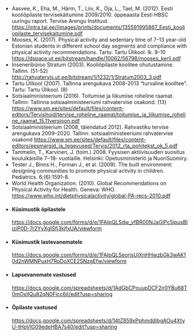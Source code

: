 <ul class="list-group">

  <li class="list-group-item">
    Aasvee, K., Eha, M., Härm, T., Liiv, K., Oja, L., Tael, M. (2012). Eesti kooliõpilaste tervisekäitumine 2009/2010. õppeaasta Eesti HBSC uuringu raport. Tervise Arengu Instituut. <a href="https://intra.tai.ee//images/prints/documents/135591995867_Eesti_kooliopilaste_tervisekaitumine.pdf">https://intra.tai.ee//images/prints/documents/135591995867_Eesti_kooliopilaste_tervisekaitumine.pdf</a>
  </li>

  <li class="list-group-item">
    Mooses, K. (2017). Physical activity and sedentary time of 7–13 year-old Estonian students in different school day segments and compliance with physical activity recommendations. Tartu: Tartu Ülikool. lk. 9-10 <a href="https://dspace.ut.ee/bitstream/handle/10062/56798/mooses_kerli.pdf">https://dspace.ut.ee/bitstream/handle/10062/56798/mooses_kerli.pdf</a>
  </li>

  <li class="list-group-item">
    Inseneribüroo Stratum (2003). Kooliõpilaste koolitee ohutustamine. Tallinn.  (51-52) <a href="http://rahvatervis.ut.ee/bitstream/1/1232/1/Stratum2003_3.pdf">http://rahvatervis.ut.ee/bitstream/1/1232/1/Stratum2003_3.pdf</a>
  </li>

  <li class="list-group-item">
    Tartu Ülikool (2007). Tallinna arengukava 2008-2013 “turvaline koolitee”. Tartu: Tartu Ülikool. (8)
  </li>

  <li class="list-group-item">
    Sotsiaalministeerium (2016). Toitumise ja liikumise roheline raamat. Tallinn: Tallinna sotsiaalministeeriumi rahvatervise osakond. (13) <a href="https://www.sm.ee/sites/default/files/content-editors/Tervishoid/tervise_roheline_raamat/toitumise_ja_liikumise_roheline_raamat_15.11versioon.pdf">https://www.sm.ee/sites/default/files/content-editors/Tervishoid/tervise_roheline_raamat/toitumise_ja_liikumise_roheline_raamat_15.11versioon.pdf</a>
  </li>

  <li class="list-group-item">
    Sotsiaalministeerium (2008, täiendatud 2012). Rahvastiku tervise arengukava 2009–2020. Tallinn: sotsiaalministeeriumi rahvatervise osakond <a href="https://www.sm.ee/sites/default/files/content-editors/eesmargid_ja_tegevused/Tervis/2012_rta_pohitekst_ok_5.pdf">https://www.sm.ee/sites/default/files/content-editors/eesmargid_ja_tegevused/Tervis/2012_rta_pohitekst_ok_5.pdf</a>
  </li>

  <li class="list-group-item">
    Tammelin, T., Karvinen, J. (toim.) 2008. Fyysisen aktiivisuuden suositus kouluikäisille 7‒18‐
    vuotiaille. Helsinki: Opetusministeriö ja NuoriSuomiry.
  </li>

  <li class="list-group-item">
    Tester J., Binns H., Forman J., et al. (2009). The built environment: designing communities to
    promote physical activity in children. Pediatrics. 6;(6):1591-8.
  </li>

  <li class="list-group-item">
    World Health Organization. (2010). Global Recommendations on Physical Activity for Health. Geneva: WHO. <a href="https://www.who.int/dietphysicalactivity/global-PA-recs-2010.pdf">https://www.who.int/dietphysicalactivity/global-PA-recs-2010.pdf</a>
  </li>
  
</ul>

<ul class="list-group mt-5">

  <li class="list-group-item">
    <h4>Küsimustik õpilastele</h4>
    <a href="https://docs.google.com/forms/d/e/1FAIpQLSdw_vfBR00NJaGlPc5ipusBliziP0D-7r2YyXgISfj3kjfxUA/viewform">https://docs.google.com/forms/d/e/1FAIpQLSdw_vfBR00NJaGlPc5ipusBliziP0D-7r2YyXgISfj3kjfxUA/viewform</a>
  </li>

  <li class="list-group-item">
    <h4>Küsimustik lastevanematele</h4>
    <a href="https://docs.google.com/forms/d/e/1FAIpQLSeorjsUjXnHHwzbGk3wAK10d2nWMNPuxH7RoDoXCE2SNzgEfw/viewform">https://docs.google.com/forms/d/e/1FAIpQLSeorjsUjXnHHwzbGk3wAK10d2nWMNPuxH7RoDoXCE2SNzgEfw/viewform</a>
  </li>

  <li class="list-group-item">
    <h4>Lapsevanemate vastused</h4>
    <a href="https://docs.google.com/spreadsheets/d/1AdGbCPouupDCF2ir0YBu68T0mOxIIQu82qN0Ficc6iI/edit?usp=sharing">https://docs.google.com/spreadsheets/d/1AdGbCPouupDCF2ir0YBu68T0mOxIIQu82qN0Ficc6iI/edit?usp=sharing</a>
  </li>

  <li class="list-group-item">
    <h4>Õpilaste vastused</h4>
    <a href="https://docs.google.com/spreadsheets/d/14tZ859xPphmddibgAOu4XtyU-tHpVlG09edeHBA7s40/edit?usp=sharing">https://docs.google.com/spreadsheets/d/14tZ859xPphmddibgAOu4XtyU-tHpVlG09edeHBA7s40/edit?usp=sharing</a>
  </li>

</ul>